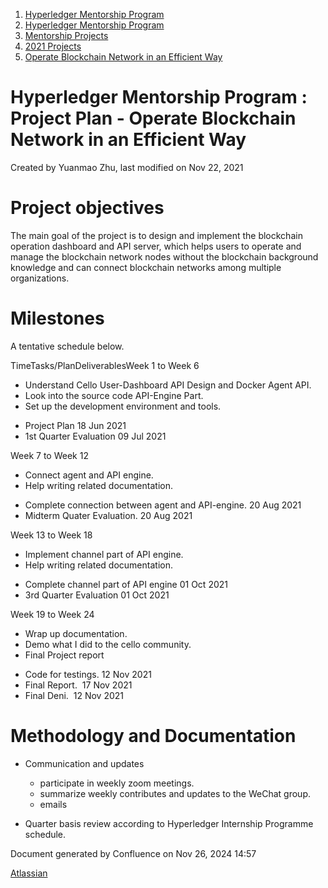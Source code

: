 1. [Hyperledger Mentorship Program](index.html)
2. [Hyperledger Mentorship Program](Hyperledger-Mentorship-Program_21954571.html)
3. [Mentorship Projects](Mentorship-Projects_21954604.html)
4. [2021 Projects](2021-Projects_21964295.html)
5. [Operate Blockchain Network in an Efficient Way](Operate-Blockchain-Network-in-an-Efficient-Way_21954719.html)

# Hyperledger Mentorship Program : Project Plan - Operate Blockchain Network in an Efficient Way

Created by Yuanmao Zhu, last modified on Nov 22, 2021

# Project objectives

The main goal of the project is to design and implement the blockchain operation dashboard and API server, which helps users to operate and manage the blockchain network nodes without the blockchain background knowledge and can connect blockchain networks among multiple organizations.

# Milestones

A tentative schedule below. 

TimeTasks/PlanDeliverablesWeek 1 to Week 6

- Understand Cello User-Dashboard API Design and Docker Agent API.
- Look into the source code API-Engine Part.
- Set up the development environment and tools.

<!--THE END-->

- Project Plan 18 Jun 2021
- 1st Quarter Evaluation 09 Jul 2021

Week 7 to Week 12

- Connect agent and API engine.
- Help writing related documentation.

<!--THE END-->

- Complete connection between agent and API-engine. 20 Aug 2021
- Midterm Quater Evaluation. 20 Aug 2021

Week 13 to Week 18

- Implement channel part of API engine.
- Help writing related documentation.

<!--THE END-->

- Complete channel part of API engine 01 Oct 2021
- 3rd Quarter Evaluation 01 Oct 2021

Week 19 to Week 24

- Wrap up documentation.
- Demo what I did to the cello community.
- Final Project report

<!--THE END-->

- Code for testings. 12 Nov 2021
- Final Report.  17 Nov 2021
- Final Deni.  12 Nov 2021

# Methodology and Documentation

- Communication and updates
  
  - participate in weekly zoom meetings.
  - summarize weekly contributes and updates to the WeChat group.
  - emails
- Quarter basis review according to Hyperledger Internship Programme schedule.

Document generated by Confluence on Nov 26, 2024 14:57

[Atlassian](http://www.atlassian.com/)
